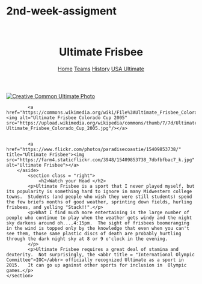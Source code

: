# 2nd-week-assigment
﻿<!DOCTYPE html>
<html lang="en">
<head>
	<meta charset="UTF-8">
	<title>Ultimate Frisbee - Home</title>
	<link rel="stylesheet" href="hw1.css">
</head>
<body>
	<header>
		<h1>Ultimate Frisbee</h1>
		<nav>
			<a href="index.html" class = "active">Home</a>
			<a href="teams.html">Teams</a>
			<a href="history.html">History</a>
			<a href="http://www.usaultimate.org/index.html" target="_blank">USA Ultimate</a>
		</nav>
	</header>
		<main>
			<aside class = "left">
			<a href="https://commons.wikimedia.org/wiki/File%3AUltimate_Frisbee%2C_Jul_2009_-_17.jpg"><img src="https://upload.wikimedia.org/wikipedia/commons/5/5d/Ultimate_Frisbee%2C_Jul_2009_-_19.jpg" alt="Creative Common Ultimate Photo" title="By Ed Yourdon [CC BY-SA 2.0 (http://creativecommons.org/licenses/by-sa/2.0)], via Wikimedia Commons"/> </a>

			<a href="https://commons.wikimedia.org/wiki/File%3AUltimate_Frisbee_Colorado_Cup_2005.jpg"><img alt="Ultimate Frisbee Colorado Cup 2005" src="https://upload.wikimedia.org/wikipedia/commons/thumb/7/7d/Ultimate_Frisbee_Colorado_Cup_2005.jpg/512px-Ultimate_Frisbee_Colorado_Cup_2005.jpg"/></a>


			<a href="https://www.flickr.com/photos/paradisecoastie/15409853738/" title="Ultimate Frisbee"><img src="https://farm4.staticflickr.com/3948/15409853738_7dbfbfbac7_k.jpg"  alt="Ultimate Frisbee"></a>
		</aside>
			<section class = "right">
				<h2>Watch your Head </h2>
			<p>Ultimate Frisbee is a sport that I never played myself, but its popularity is something hard to ignore in many Midwestern college towns.  Students (and people who wish they were still students) spend the few briefs months of good weather, sprinting down fields, hurling frisbees, and yelling "Stack!!".</p>
			<p>What I find much more entertaining is the large number of people who continue to play when the weather gets windy and the night sky darkens around oh....4:15pm.  The sight of frisbees boomeranging in the wind is topped only by the knowledge that even when you can't see them, those same plastic discs of death are probably hurtling through the dark night sky at 8 or 9 o'clock in the evening.
			</p>
			<p>Ultimate Frisbee requires a great deal of stamina and dexterity.  Not surprisingly, the <abbr title = "International Olympic Committee">IOC</abbr> officially recognized Ultimate as a sport in 2015.   It can go up against other sports for inclusion in  Olympic games.</p>
	</section>
</main>
</body>
</html>
